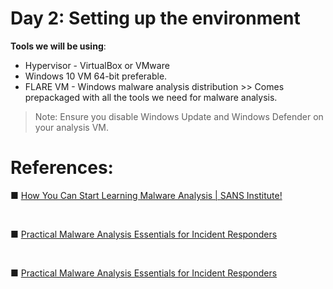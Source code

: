 # Day 2: Setting up the environment
**Tools we will be using**:
- Hypervisor - VirtualBox or VMware
- Windows 10 VM 64-bit preferable.
- FLARE VM - Windows malware analysis distribution >>  Comes prepackaged with all the tools we need for malware analysis.


> Note: Ensure you disable Windows Update and Windows Defender on your analysis VM.

































# References: 

■ [How You Can Start Learning Malware Analysis | SANS Institute!](https://www.sans.org/blog/how-you-can-start-learning-malware-analysis/)

<br>

■ [Practical Malware Analysis Essentials for Incident Responders](https://www.youtube.com/watch?v=20xYpxe8mBg&feature=emb_title)

<br>

■ [Practical Malware Analysis Essentials for Incident Responders](https://www.youtube.com/watch?v=20xYpxe8mBg&feature=emb_title)
